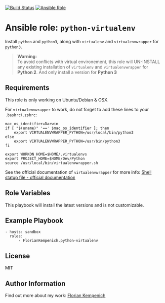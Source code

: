 [![Build Status](https://travis-ci.org/FlorianKempenich/ansible-role-python-virtualenv.svg?branch=master)](https://travis-ci.org/FlorianKempenich/ansible-role-python-virtualenv) [![Ansible Role](https://img.shields.io/ansible/role/23205.svg)](https://galaxy.ansible.com/FlorianKempenich/python-virtualenv)

# Ansible role: `python-virtualenv`
Install `python` and `python3`, along with `virtualenv` and `virtualenvwrapper` for `python3`.

> **Warning:**  
> To avoid conflicts with virtual environement, this role will UN-INSTALL any existing installation of `virtualenv` and `virtualenvwrapper` for **Python 2**.
> And only install a version for **Python 3**

## Requirements
This role is only working on Ubuntu/Debian & OSX.

For `virtualenvwrapper` to work, do not forget to add these lines to your `.bashrc`/`.zshrc`:
```
mac_os_identifier=Darwin
if [ "$(uname)" '==' $mac_os_identifier ]; then
    export VIRTUALENVWRAPPER_PYTHON=/usr/local/bin/python3
else
    export VIRTUALENVWRAPPER_PYTHON=/usr/bin/python3
fi

export WORKON_HOME=$HOME/.virtualenvs
export PROJECT_HOME=$HOME/Dev/Python
source /usr/local/bin/virtualenvwrapper.sh
```

See the official documentation of `virtualenvwrapper` for more info: [Shell statup file - official documentation](https://virtualenvwrapper.readthedocs.io/en/latest/install.html#shell-startup-file)


## Role Variables
This playbook will install the latest versions and is not customizable.

## Example Playbook
```
- hosts: sandbox
  roles:
      - FlorianKempenich.python-virtualenv
```

## License
MIT

## Author Information
Find out more about my work: [Florian Kempenich](https://floriankempenich.com)
